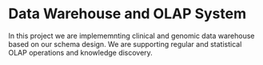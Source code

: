 Data Warehouse and OLAP System
==============

In this project we are implememnting clinical and genomic data warehouse based on our schema design.
We are supporting regular and statistical OLAP operations and knowledge discovery.
